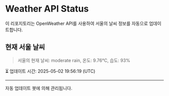 
# Weather API Status

이 리포지토리는 OpenWeather API를 사용하여 서울의 날씨 정보를 자동으로 업데이트합니다.

## 현재 서울 날씨
> 서울의 현재 날씨: moderate rain, 온도: 9.76°C, 습도: 93%

⏳ 업데이트 시간: 2025-05-02 19:56:19 (UTC)

---
자동 업데이트 봇에 의해 관리됩니다.
